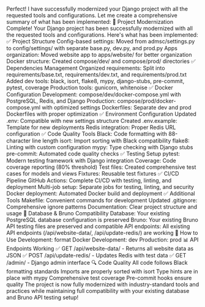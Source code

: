 Perfect! I have successfully modernized your Django project with all the requested tools and configurations. Let me create a comprehensive summary of what has been implemented:
🎉 Project Modernization Complete!
Your Django project has been successfully modernized with all the requested tools and configurations. Here's what has been implemented:
✅ Project Structure
Config-based settings: Moved from admsc/settings.py to config/settings/ with separate base.py, dev.py, and prod.py
Apps organization: Moved website app to apps/website/ for better organization
Docker structure: Created compose/dev/ and compose/prod/ directories
✅ Dependencies Management
Organized requirements: Split into requirements/base.txt, requirements/dev.txt, and requirements/prod.txt
Added dev tools: black, isort, flake8, mypy, django-stubs, pre-commit, pytest, coverage
Production tools: gunicorn, whitenoise
✅ Docker Configuration
Development: compose/dev/docker-compose.yml with PostgreSQL, Redis, and Django
Production: compose/prod/docker-compose.yml with optimized settings
Dockerfiles: Separate dev and prod Dockerfiles with proper optimization
✅ Environment Configuration
Updated .env: Compatible with new settings structure
Created .env.example: Template for new deployments
Redis integration: Proper Redis URL configuration
✅ Code Quality Tools
Black: Code formatting with 88-character line length
isort: Import sorting with Black compatibility
flake8: Linting with custom configuration
mypy: Type checking with Django stubs
pre-commit: Automated code quality checks
✅ Testing Setup
pytest: Modern testing framework with Django integration
Coverage: Code coverage reporting (80% threshold)
Test files: Created comprehensive test cases for models and views
Fixtures: Reusable test fixtures
✅ CI/CD Pipeline
GitHub Actions: Complete CI/CD with testing, linting, and deployment
Multi-job setup: Separate jobs for testing, linting, and security
Docker deployment: Automated Docker build and deployment
✅ Additional Tools
Makefile: Convenient commands for development
Updated .gitignore: Comprehensive ignore patterns
Documentation: Clear project structure and usage
🔧 Database & Bruno Compatibility
Database: Your existing PostgreSQL database configuration is preserved
Bruno: Your existing Bruno API testing files are preserved and compatible
API endpoints: All existing API endpoints (/api/website-data/, /api/update-redis/) are working
🚀 How to Use
Development:
format
Docker Development:
dev
Production:
prod
📊 API Endpoints Working
✅ GET /api/website-data/ - Returns all website data as JSON
✅ POST /api/update-redis/ - Updates Redis with test data
✅ GET /admin/ - Django admin interface
🔍 Code Quality
All code follows Black formatting standards
Imports are properly sorted with isort
Type hints are in place with mypy
Comprehensive test coverage
Pre-commit hooks ensure quality
The project is now fully modernized with industry-standard tools and practices while maintaining full compatibility with your existing database and Bruno API testing setup!
